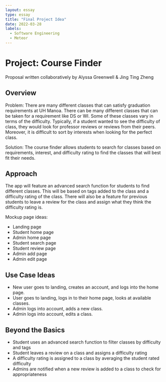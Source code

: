 ```yaml
---
layout: essay
type: essay
title: "Final Project Idea"
date: 2022-03-28
labels:
  - Software Engineering
  - Meteor
---
```

# Project: Course Finder

Proposal written collaboratively by Alyssa Greenwell & Jing Ting Zheng

## Overview

Problem: There are many different classes that can satisfy graduation requirements at UH Manoa. There can be many different classes that can be taken for a requirement like DS or WI. Some of these classes vary in terms of the difficulty. Typically, if a student wanted to see the difficulty of class, they would look for professor reviews or reviews from their peers. Moreover, it is difficult to sort by interests when looking for the perfect class. 

Solution: The course finder allows students to search for classes based on requirements, interest, and difficulty rating to find the classes that will best fit their needs.

## Approach

The app will feature an advanced search function for students to find different classes. This will be based on tags added to the class and a difficulty rating of the class. There will also be a feature for previous students to leave a review for the class and assign what they think the difficulty rating is.

Mockup page ideas:

* Landing page
* Student home page
* Admin home page
* Student search page
* Student review page
* Admin add page
* Admin edit page

## Use Case Ideas

* New user goes to landing, creates an account, and logs into the home page.
* User goes to landing, logs in to their home page, looks at available classes.
* Admin logs into account, adds a new class.
* Admin logs into account, edits a class.

## Beyond the Basics

* Student uses an advanced search function to filter classes by difficulty and tags
* Student leaves a review on a class and assigns a difficulty rating
* A difficulty rating is assigned to a class by averaging the student rated difficulty
* Admins are notified when a new review is added to a class to check for appropriateness

